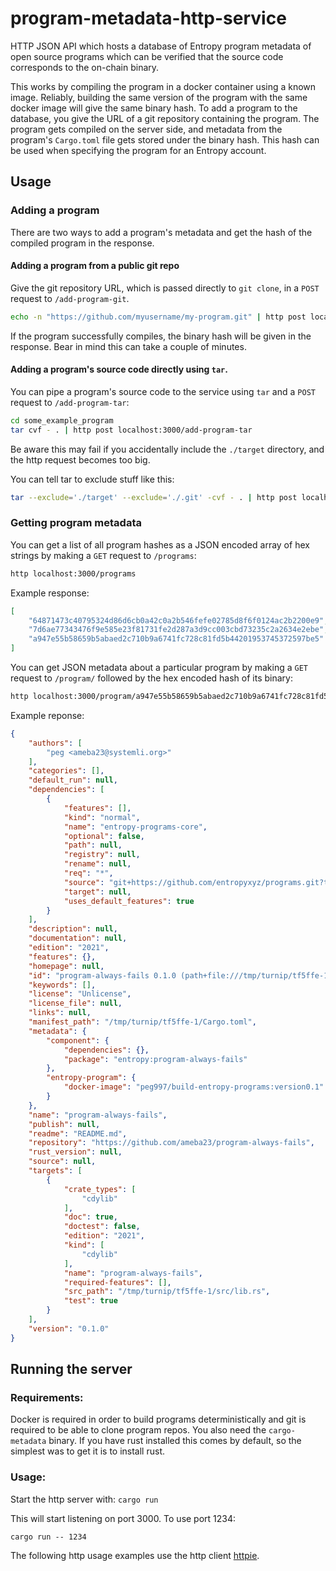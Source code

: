 # program-metadata-http-service

HTTP JSON API which hosts a database of Entropy program metadata of open source programs which can be verified that the source code corresponds to the on-chain binary.

This works by compiling the program in a docker container using a known image. Reliably, building the same version of the program with the same docker image will give the same binary hash. To add a program to the database, you give the URL of a git repository containing the program. The program gets compiled on the server side, and metadata from the program's `Cargo.toml` file gets stored under the binary hash. This hash can be used when specifying the program for an Entropy account.

## Usage

### Adding a program

There are two ways to add a program's metadata and get the hash of the compiled program in the response.

#### Adding a program from a public git repo

Give the git repository URL, which is passed directly to `git clone`, in a `POST` request to `/add-program-git`.

```bash
echo -n "https://github.com/myusername/my-program.git" | http post localhost:3000/add-program-git
```

If the program successfully compiles, the binary hash will be given in the response. Bear in mind this can take a couple of minutes.

#### Adding a program's source code directly using `tar`.

You can pipe a program's source code to the service using `tar` and a `POST` request to `/add-program-tar`:

```bash
cd some_example_program
tar cvf - . | http post localhost:3000/add-program-tar
```

Be aware this may fail if you accidentally include the `./target` directory, and the http request becomes too big.

You can tell tar to exclude stuff like this:

```bash
tar --exclude='./target' --exclude='./.git' -cvf - . | http post localhost:3000/add-program-tar
```

### Getting program metadata

You can get a list of all program hashes as a JSON encoded array of hex strings by making a `GET` request to `/programs`:

```bash
http localhost:3000/programs
```

Example response:
```json 
[
    "64871473c40795324d86d6cb0a42c0a2b546fefe02785d8f6f0124ac2b2200e9",
    "7d6ae77343476f9e585e23f81731fe2d287a3d9cc003cbd73235c2a2634e2ebe",
    "a947e55b58659b5abaed2c710b9a6741fc728c81fd5b44201953745372597be5"
]
```

You can get JSON metadata about a particular program by making a `GET` request to `/program/` followed by the hex encoded hash of its binary:

```bash
http localhost:3000/program/a947e55b58659b5abaed2c710b9a6741fc728c81fd5b44201953745372597be5
```

Example reponse:
```json
{
    "authors": [
        "peg <ameba23@systemli.org>"
    ],
    "categories": [],
    "default_run": null,
    "dependencies": [
        {
            "features": [],
            "kind": "normal",
            "name": "entropy-programs-core",
            "optional": false,
            "path": null,
            "registry": null,
            "rename": null,
            "req": "*",
            "source": "git+https://github.com/entropyxyz/programs.git?tag=v0.8.0",
            "target": null,
            "uses_default_features": true
        }
    ],
    "description": null,
    "documentation": null,
    "edition": "2021",
    "features": {},
    "homepage": null,
    "id": "program-always-fails 0.1.0 (path+file:///tmp/turnip/tf5ffe-1)",
    "keywords": [],
    "license": "Unlicense",
    "license_file": null,
    "links": null,
    "manifest_path": "/tmp/turnip/tf5ffe-1/Cargo.toml",
    "metadata": {
        "component": {
            "dependencies": {},
            "package": "entropy:program-always-fails"
        },
        "entropy-program": {
            "docker-image": "peg997/build-entropy-programs:version0.1"
        }
    },
    "name": "program-always-fails",
    "publish": null,
    "readme": "README.md",
    "repository": "https://github.com/ameba23/program-always-fails",
    "rust_version": null,
    "source": null,
    "targets": [
        {
            "crate_types": [
                "cdylib"
            ],
            "doc": true,
            "doctest": false,
            "edition": "2021",
            "kind": [
                "cdylib"
            ],
            "name": "program-always-fails",
            "required-features": [],
            "src_path": "/tmp/turnip/tf5ffe-1/src/lib.rs",
            "test": true
        }
    ],
    "version": "0.1.0"
}
```

## Running the server

### Requirements:

Docker is required in order to build programs deterministically and git is required to be able to clone program repos. You also need the `cargo-metadata` binary. If you have rust installed this comes by default, so the simplest was to get it is to install rust.

### Usage:

Start the http server with:
`cargo run`

This will start listening on port 3000. To use port 1234:

`cargo run -- 1234`

The following http usage examples use the http client [httpie](https://httpie.io).

